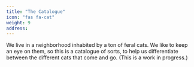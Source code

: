 ```yaml
---
title: "The Catalogue"
icon: "fas fa-cat"
weight: 9
address:
---
```

We live in a neighborhood inhabited by a ton of feral cats. We like to keep an eye on them, so this is a catalogue of sorts, to help us differentiate between the different cats that come and go.
(This is a work in progress.)
